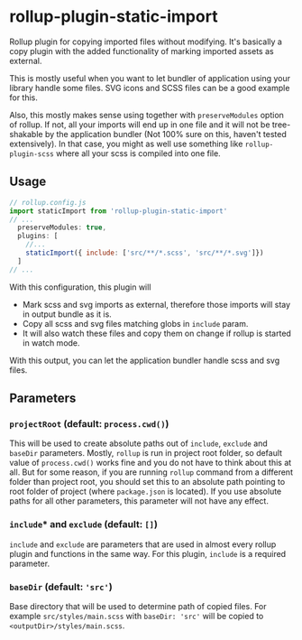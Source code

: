 # rollup-plugin-static-import

Rollup plugin for copying imported files without modifying. It's basically a
copy plugin with the added functionality of marking imported assets as external.

This is mostly useful when you want to let bundler of application using your
library handle some files. SVG icons and SCSS files can be a good example for
this.

Also, this mostly makes sense using together with `preserveModules` option of
rollup. If not, all your imports will end up in one file and it will not be
tree-shakable by the application bundler (Not 100% sure on this, haven't tested
extensively). In that case, you might as well use something like
`rollup-plugin-scss` where all your scss is compiled into one file.

## Usage

```js
// rollup.config.js
import staticImport from 'rollup-plugin-static-import'
// ...
  preserveModules: true,
  plugins: [
    //...
    staticImport({ include: ['src/**/*.scss', 'src/**/*.svg']})
  ]
// ...
```

With this configuration, this plugin will
* Mark scss and svg imports as external, therefore those imports will stay in
output bundle as it is.
* Copy all scss and svg files matching globs in `include` param.
* It will also watch these files and copy them on change if rollup is started
in watch mode.

With this output, you can let the application bundler handle scss and svg files.

## Parameters

### `projectRoot` (default: `process.cwd()`)
This will be used to create absolute paths out of `include`, `exclude` and
`baseDir` parameters. Mostly, `rollup` is run in project root folder, so default
value of `process.cwd()` works fine and you do not have to think about this at
all. But for some reason, if you are running `rollup` command from a different
folder than project root, you should set this to an absolute path pointing to
root folder of project (where `package.json` is located). If you use absolute
paths for all other parameters, this parameter will not have any effect.

### `include`* and `exclude` (default: `[]`)
`include` and `exclude` are parameters that are used in almost every rollup
plugin and functions in the same way. For this plugin, `include` is a required
parameter.

### `baseDir` (default: `'src'`)
Base directory that will be used to determine path of copied files. For example
`src/styles/main.scss` with `baseDir: 'src'` will be copied to
`<outputDir>/styles/main.scss`.
